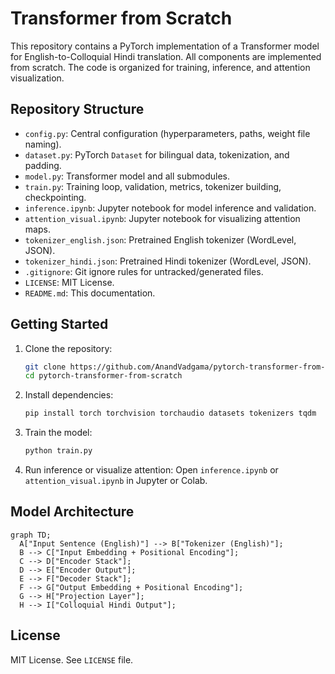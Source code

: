 # Transformer from Scratch

This repository contains a PyTorch implementation of a Transformer model for English-to-Colloquial Hindi translation. All components are implemented from scratch. The code is organized for training, inference, and attention visualization.

## Repository Structure

- `config.py`: Central configuration (hyperparameters, paths, weight file naming).
- `dataset.py`: PyTorch `Dataset` for bilingual data, tokenization, and padding.
- `model.py`: Transformer model and all submodules.
- `train.py`: Training loop, validation, metrics, tokenizer building, checkpointing.
- `inference.ipynb`: Jupyter notebook for model inference and validation.
- `attention_visual.ipynb`: Jupyter notebook for visualizing attention maps.
- `tokenizer_english.json`: Pretrained English tokenizer (WordLevel, JSON).
- `tokenizer_hindi.json`: Pretrained Hindi tokenizer (WordLevel, JSON).
- `.gitignore`: Git ignore rules for untracked/generated files.
- `LICENSE`: MIT License.
- `README.md`: This documentation.

## Getting Started

1. Clone the repository:
   ```bash
   git clone https://github.com/AnandVadgama/pytorch-transformer-from-scratch.git
   cd pytorch-transformer-from-scratch
   ```
2. Install dependencies:
   ```bash
   pip install torch torchvision torchaudio datasets tokenizers tqdm
   ```
3. Train the model:
   ```bash
   python train.py
   ```
4. Run inference or visualize attention:
   Open `inference.ipynb` or `attention_visual.ipynb` in Jupyter or Colab.

## Model Architecture

```mermaid
graph TD;
  A["Input Sentence (English)"] --> B["Tokenizer (English)"];
  B --> C["Input Embedding + Positional Encoding"];
  C --> D["Encoder Stack"];
  D --> E["Encoder Output"];
  E --> F["Decoder Stack"];
  F --> G["Output Embedding + Positional Encoding"];
  G --> H["Projection Layer"];
  H --> I["Colloquial Hindi Output"];
```

## License

MIT License. See `LICENSE` file.
